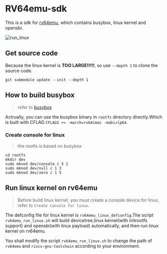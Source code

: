 # RV64emu-sdk
This is a sdk for [rv64emu](https://github.com/leesum1/RV64emu-rs), which contains busybox, linux kernel and opensbi.

![run_linux](https://cdn.jsdelivr.net/gh/leesum1/doc/img/leesum1.gif)

## Get source code
Because the linux kernel is **TOO LARGE!!!!!**, so use `--depth 1` to clone the source code.
```shell
git submodule update --init --depth 1
```

## How to build busybox
> refer to [busybox](https://busybox.net)

Actrually, you can use the busybox binary in `rootfs` directory directly.Which is built with CFLAG `CFLAGS += -march=rv64imac -mabi=lp64`.

### Create console for linux
> the rootfs is based on busybox
```shell
cd rootfs
mkdir dev
sudo mknod dev/console c 5 1
sudo mknod dev/null c 1 3
sudo mknod dev/zero c 1 5
```

## Run linux kernel on rv64emu
> Before build linux kernel, you must create a console device for linux, refer to `Create console for linux`.


The defconfig file for linux kernel is `rv64emu_linux_defconfig`.The script `rv64emu_run_linux.sh` will build devicetree,linux kernel(with initrootfs support) and opensbi(with linux payload) automatically, and then run linux kernel on rv64emu.

You shall modify the script `rv64emu_run_linux.sh` to change the path of `rv64emu` and `riscv-gnu-toolchain` according to your environment.





